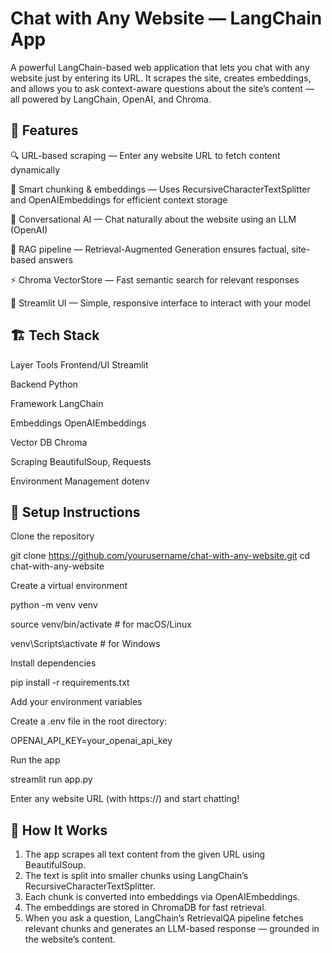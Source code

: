 # Chat with Any Website — LangChain App

A powerful LangChain-based web application that lets you chat with any website just by entering its URL.
It scrapes the site, creates embeddings, and allows you to ask context-aware questions about the site’s content — all powered by LangChain, OpenAI, and Chroma.

## 🚀 Features

🔍 URL-based scraping — Enter any website URL to fetch content dynamically

🧩 Smart chunking & embeddings — Uses RecursiveCharacterTextSplitter and OpenAIEmbeddings for efficient context storage

💬 Conversational AI — Chat naturally about the website using an LLM (OpenAI)

🧠 RAG pipeline — Retrieval-Augmented Generation ensures factual, site-based answers

⚡ Chroma VectorStore — Fast semantic search for relevant responses

🧰 Streamlit UI — Simple, responsive interface to interact with your model

## 🏗️ Tech Stack
Layer	Tools
Frontend/UI	Streamlit

Backend	Python

Framework	LangChain

Embeddings	OpenAIEmbeddings

Vector DB	Chroma

Scraping	BeautifulSoup, Requests

Environment Management	dotenv

## 🧪 Setup Instructions

Clone the repository

git clone https://github.com/yourusername/chat-with-any-website.git
cd chat-with-any-website


Create a virtual environment

python -m venv venv

source venv/bin/activate      # for macOS/Linux

venv\Scripts\activate         # for Windows


Install dependencies

pip install -r requirements.txt


Add your environment variables

Create a .env file in the root directory:

OPENAI_API_KEY=your_openai_api_key


Run the app

streamlit run app.py


Enter any website URL (with https://) and start chatting!

## 🧠 How It Works

1. The app scrapes all text content from the given URL using BeautifulSoup.
2. The text is split into smaller chunks using LangChain’s RecursiveCharacterTextSplitter.
3. Each chunk is converted into embeddings via OpenAIEmbeddings.
4. The embeddings are stored in ChromaDB for fast retrieval.
5. When you ask a question, LangChain’s RetrievalQA pipeline fetches relevant chunks and generates an LLM-based response — grounded in the website’s content.
